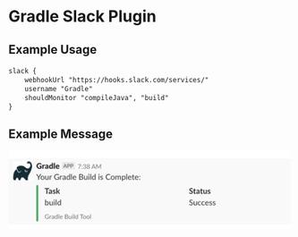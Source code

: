 # Gradle Slack Plugin

## Example Usage
```
slack {
    webhookUrl "https://hooks.slack.com/services/"
    username "Gradle"
    shouldMonitor "compileJava", "build"
}
```

## Example Message
![Example Message](/example-message.png)